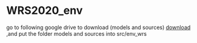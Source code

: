 # WRS2020_env
go to following google drive to download (models and sources)
	[download](https://drive.google.com/drive/folders/1D_RLV6hpQ416DCt6GZ7u7grr70N9FxQT?usp=sharing)
,and put the folder models and sources into src/env_wrs

